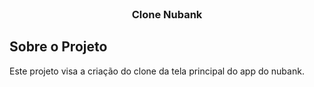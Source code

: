 <!-- PROJECT LOGO -->
<br />
<p align="center">
  <h3 align="center">Clone Nubank</h3>
</p>

<!-- ABOUT THE PROJECT -->

## Sobre o Projeto

Este projeto visa a criação do clone da tela principal do app do nubank.
